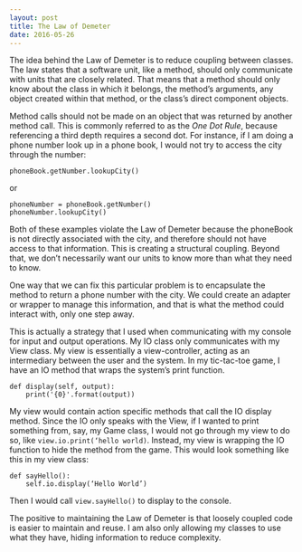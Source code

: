 ```yaml
---
layout: post
title: The Law of Demeter
date: 2016-05-26
---
```


The idea behind the Law of Demeter is to reduce coupling between classes. The law states that a software unit, like a method, should only communicate with units that are closely related. That means that a method should only know about the class in which it belongs, the method’s arguments, any object created within that method, or the class’s direct component objects. 

Method calls should not be made on an object that was returned by another method call. This is commonly referred to as the *One Dot Rule*, because referencing a third depth requires a second dot. For instance, if I am doing a phone number look up in a phone book, I would not try to access the city through the number:

```
phoneBook.getNumber.lookupCity()
```

or

```
phoneNumber = phoneBook.getNumber()
phoneNumber.lookupCity()
```

Both of these examples violate the Law of Demeter because the phoneBook is not directly associated with the city, and therefore should not have access to that information. This is creating a structural coupling. Beyond that, we don’t necessarily want our units to know more than what they need to know. 

One way that we can fix this particular problem is to encapsulate the method to return a phone number with the city. We could create an adapter or wrapper to manage this information, and that is what the method could interact with, only one step away. 

This is actually a strategy that I used when communicating with my console for input and output operations. My IO class only communicates with my View class. My view is essentially a view-controller, acting as an intermediary between the user and the system. In my tic-tac-toe game, I have an IO method that wraps the system’s print function.

```
def display(self, output):
    print('{0}'.format(output))
```
My view would contain action specific methods that call the IO display method. Since the IO only speaks with the View, if I wanted to print something from, say, my Game class, I would not go through my view to do so, like `view.io.print(‘hello world)`. Instead, my view is wrapping the IO function to hide the method from the game. This would look something like this in my view class:

```
def sayHello():
    self.io.display(‘Hello World’)
```

Then I would call `view.sayHello()` to display to the console. 

The positive to maintaining the Law of Demeter is that loosely coupled code is easier to maintain and reuse. I am also only allowing my classes to use what they have, hiding information to reduce complexity. 